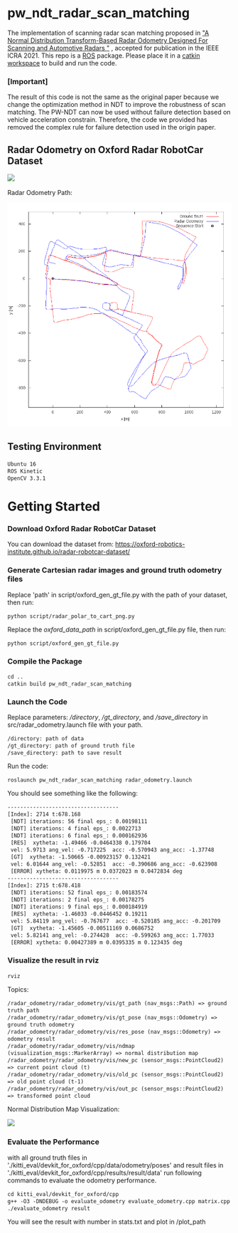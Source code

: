 # pw_ndt_radar_scan_matching

The implementation of scanning radar scan matching proposed in ["A Normal Distribution Transform-Based Radar Odometry Designed For Scanning and Automotive Radars
"](https://arxiv.org/abs/2103.07908) , accepted for publication in the IEEE ICRA 2021. This repo is a [ROS](http://wiki.ros.org/action/fullsearch/noetic/Installation/Ubuntu?action=fullsearch&context=180&value=linkto%3A%22noetic%2FInstallation%2FUbuntu%22) package. Please place it in a [catkin workspace](http://wiki.ros.org/catkin/Tutorials/create_a_workspace) to build and run the code.

### [Important] 

The result of this code is not the same as the original paper because we change the optimization method in NDT to improve the robustness of scan matching. The PW-NDT can now be used without failure detection based on vehicle acceleration constrain. Therefore, the code we provided has removed the complex rule for failure detection used in the origin paper.

## Radar Odometry on Oxford Radar RobotCar Dataset
![](img/scanning_ro.gif)

Radar Odometry Path:

<img src="img/path1.png" alt="drawing" style="width:600px;"/>

## Testing Environment
```
Ubuntu 16
ROS Kinetic
OpenCV 3.3.1
```

# Getting Started

### Download Oxford Radar RobotCar Dataset
You can download the dataset from:
https://oxford-robotics-institute.github.io/radar-robotcar-dataset/

### Generate Cartesian radar images and ground truth odometry files

Replace 'path' in script/oxford_gen_gt_file.py with the path of your dataset, then run:
```
python script/radar_polar_to_cart_png.py
```

Replace the *oxford_data_path* in script/oxford_gen_gt_file.py file, then run:
```
python script/oxford_gen_gt_file.py
```

### Compile the Package
```
cd ..
catkin build pw_ndt_radar_scan_matching
```

### Launch the Code
Replace parameters: */directory*, */gt_directory*, and */save_directory* in src/radar_odometry.launch file with your path.

```
/directory: path of data
/gt_directory: path of ground truth file
/save_directory: path to save result
```

Run the code:
```
roslaunch pw_ndt_radar_scan_matching radar_odometry.launch
```
You should see something like the following:
```
-----------------------------------
[Index]: 2714 t:678.168
 [NDT] iterations: 56 final eps_: 0.00198111
 [NDT] iterations: 4 final eps_: 0.0022713
 [NDT] iterations: 6 final eps_: 0.000162936
 [RES]  xytheta: -1.49466 -0.0464338 0.179704
 vel: 5.9713 ang_vel: -0.717225  acc: -0.570943 ang_acc: -1.37748
 [GT]  xytheta: -1.50665 -0.00923157 0.132421
 vel: 6.01644 ang_vel: -0.52851  acc: -0.390686 ang_acc: -0.623908
 [ERROR] xytheta: 0.0119975 m 0.0372023 m 0.0472834 deg
-----------------------------------
[Index]: 2715 t:678.418
 [NDT] iterations: 52 final eps_: 0.00183574
 [NDT] iterations: 2 final eps_: 0.00178275
 [NDT] iterations: 9 final eps_: 0.000184919
 [RES]  xytheta: -1.46033 -0.0446452 0.19211
 vel: 5.84119 ang_vel: -0.767677  acc: -0.520185 ang_acc: -0.201709
 [GT]  xytheta: -1.45605 -0.00511169 0.0686752
 vel: 5.82141 ang_vel: -0.274428  acc: -0.599263 ang_acc: 1.77033
 [ERROR] xytheta: 0.00427389 m 0.0395335 m 0.123435 deg
```

### Visualize the result in rviz
```
rviz
```
Topics:
```
/radar_odometry/radar_odometry/vis/gt_path (nav_msgs::Path) => ground truth path
/radar_odometry/radar_odometry/vis/gt_pose (nav_msgs::Odometry) => ground truth odometry
/radar_odometry/radar_odometry/vis/res_pose (nav_msgs::Odometry) => odometry result
/radar_odometry/radar_odometry/vis/ndmap (visualization_msgs::MarkerArray) => normal distribution map
/radar_odometry/radar_odometry/vis/new_pc (sensor_msgs::PointCloud2) => current point cloud (t)
/radar_odometry/radar_odometry/vis/old_pc (sensor_msgs::PointCloud2) => old point cloud (t-1)
/radar_odometry/radar_odometry/vis/out_pc (sensor_msgs::PointCloud2) => transformed point cloud
```
Normal Distribution Map Visualization:

![](img/normal_distribution_map.gif)


### Evaluate the Performance
with all ground truth files in './kitti_eval/devkit_for_oxford/cpp/data/odometry/poses' and result files in './kitti_eval/devkit_for_oxford/cpp/results/result/data' run following commands to evaluate the odometry performance.

```
cd kitti_eval/devkit_for_oxford/cpp
g++ -O3 -DNDEBUG -o evaluate_odometry evaluate_odometry.cpp matrix.cpp
./evaluate_odometry result
```
You will see the result with number in stats.txt and plot in /plot_path


